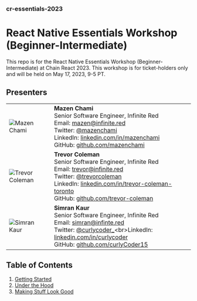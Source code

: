 ### cr-essentials-2023

# React Native Essentials Workshop (Beginner-Intermediate)

This repo is for the React Native Essentials Workshop (Beginner-Intermediate) at Chain React 2023. This workshop is for ticket-holders only and will be held on May 17, 2023, 9-5 PT.

## Presenters

|                                                                               |                                                                                                                                                                                                                                                                                                                                                |
|-------------------------------------------------------------------------------|------------------------------------------------------------------------------------------------------------------------------------------------------------------------------------------------------------------------------------------------------------------------------------------------------------------------------------------------|
| ![Mazen Chami](https://avatars.githubusercontent.com/u/9324607?v=4&s=100)     | **Mazen Chami**<br>Senior Software Engineer, Infinite Red<br>Email: mazen@infinite.red<br>Twitter: [@mazenchami](https://twitter.com/mazenchami)<br>LinkedIn: [linkedin.com/in/mazenchami](https://www.linkedin.com/in/mazenchami)<br>GitHub: [github.com/mazenchami](https://github.com/mazenchami)                                           |
| ![Trevor Coleman](https://avatars.githubusercontent.com/u/22041394?v=4&s=100) | **Trevor Coleman**<br>Senior Software Engineer, Infinite Red<br>Email: trevor@infinite.red<br>Twitter: [@trevorcoleman](https://twitter.com/trevorcoleman)<br>LinkedIn: [linkedin.com/in/trevor-coleman-toronto](https://www.linkedin.com/in/trevor-coleman-toronto)<br>GitHub: [github.com/trevor-coleman](https://github.com/trevor-coleman) |
| ![Simran Kaur](https://avatars.githubusercontent.com/u/29942748?v=4&s=100)    | **Simran Kaur**<br>Senior Software Engineer, Infinite Red<br>Email: simran@infinte.red<br>Twitter: [@curlycoder\_](https://twitter.com/curlycoder_)<br>LinkedIn: [linkedin.com/in/curlycoder](https://www.linkedin.com/in/curlycoder)<br>GitHub: [github.com/curlyCoder15](https://github.com/curlyCoder15)                                    |

## Table of Contents

1. [Getting Started](./chapters/1-getting-started.md)
2. [Under the Hood](./chapters/2-looking-under-the-hood.md)
3. [Making Stuff Look Good](./chapters/3-making-stuff-look-good.md)



